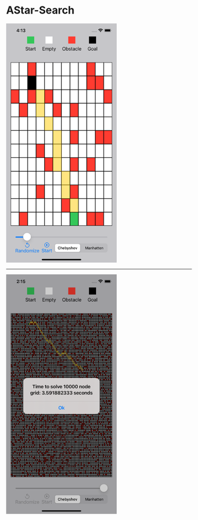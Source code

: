 # AStar-Search

<img src="https://raw.githubusercontent.com/Elichartnett/AStar-Search/main/A*.png" alt="1" width="300"/>

---

<img src="https://raw.githubusercontent.com/Elichartnett/AStar-Search/main/2.png" alt="1" width="300"/>
